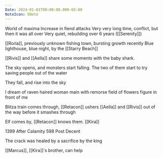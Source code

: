 ```yaml
---
Date: 2024-01-01T00:00:00.000-05:00
NoteIcon: SNote
---
```

World of maxima
Increase in fiend attacks
Very very long time, conflict, but then it was all over
Very quiet, rebuilding over 6 years ([[Serenity]])

[[Roria]], previously unknown fishing town, bursting growth recently
Blue lighthouse, blue night, by the [[Starry Beach]]

[[Rivis]] and [[Aella]] share some moments with the baby shark.

The sky opens, and monsters start falling. The two of them start to try saving people out of the water

They fall, and rise into the sky

I dream of raven haired woman
main with remorse
field of flowers
figure in front of me

Blitza train comes through, [[Retacon]] ushers [[Aella]] and [[Rivis]] out of the way before it smashes through

Elf comes by, [[Retacon]] knows them. [[Kira]]

1399 After Calamity
598 Post Decent

The crack was healed by a sacrifice by the king

[[Marcus]], [[Kira]]'s brother, can help